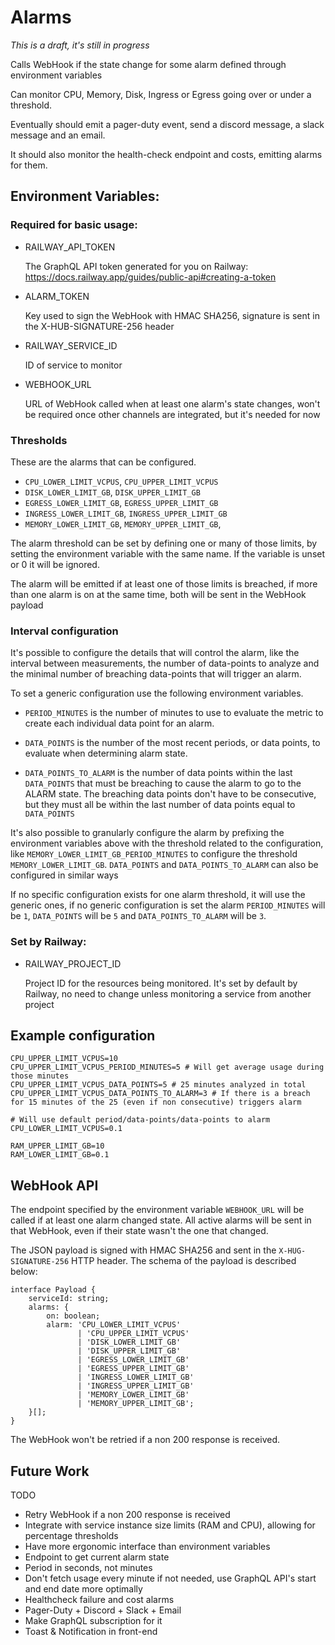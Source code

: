 # Alarms

*This is a draft, it's still in progress*

Calls WebHook if the state change for some alarm defined through environment variables

Can monitor CPU, Memory, Disk, Ingress or Egress going over or under a threshold.

Eventually should emit a pager-duty event, send a discord message, a slack message and an email.

It should also monitor the health-check endpoint and costs, emitting alarms for them.

## Environment Variables:

### Required for basic usage:

- RAILWAY_API_TOKEN

  The GraphQL API token generated for you on Railway: https://docs.railway.app/guides/public-api#creating-a-token

- ALARM_TOKEN

  Key used to sign the WebHook with HMAC SHA256, signature is sent in the X-HUB-SIGNATURE-256 header

- RAILWAY_SERVICE_ID

  ID of service to monitor

- WEBHOOK_URL

  URL of WebHook called when at least one alarm's state changes, won't be required once other channels are integrated, but it's needed for now

### Thresholds

These are the alarms that can be configured.

- `CPU_LOWER_LIMIT_VCPUS`, `CPU_UPPER_LIMIT_VCPUS`
- `DISK_LOWER_LIMIT_GB`, `DISK_UPPER_LIMIT_GB`
- `EGRESS_LOWER_LIMIT_GB`, `EGRESS_UPPER_LIMIT_GB`
- `INGRESS_LOWER_LIMIT_GB`, `INGRESS_UPPER_LIMIT_GB`
- `MEMORY_LOWER_LIMIT_GB`, `MEMORY_UPPER_LIMIT_GB`,

The alarm threshold can be set by defining one or many of those limits, by setting the environment variable with the same name. If the variable is unset or 0 it will be ignored.

The alarm will be emitted if at least one of those limits is breached, if more than one alarm is on at the same time, both will be sent in the WebHook payload

### Interval configuration

It's possible to configure the details that will control the alarm, like the interval between measurements, the number of data-points to analyze and the minimal number of breaching data-points that will trigger an alarm.

To set a generic configuration use the following environment variables.

- `PERIOD_MINUTES` is the number of minutes to use to evaluate the metric to create each individual data point for an alarm.

- `DATA_POINTS` is the number of the most recent periods, or data points, to evaluate when determining alarm state.

- `DATA_POINTS_TO_ALARM` is the number of data points within the last `DATA_POINTS` that must be breaching to cause the alarm to go to the ALARM state. The breaching data points don't have to be consecutive, but they must all be within the last number of data points equal to `DATA_POINTS`

It's also possible to granularly configure the alarm by prefixing the environment variables above with the threshold related to the configuration, like `MEMORY_LOWER_LIMIT_GB_PERIOD_MINUTES` to configure the threshold `MEMORY_LOWER_LIMIT_GB`. `DATA_POINTS` and `DATA_POINTS_TO_ALARM` can also be configured in similar ways

If no specific configuration exists for one alarm threshold, it will use the generic ones, if no generic configuration is set the alarm `PERIOD_MINUTES` will be `1`, `DATA_POINTS` will be `5` and `DATA_POINTS_TO_ALARM` will be `3`.

### Set by Railway:

- RAILWAY_PROJECT_ID

  Project ID for the resources being monitored. It's set by default by Railway, no need to change unless monitoring a service from another project

## Example configuration

```
CPU_UPPER_LIMIT_VCPUS=10
CPU_UPPER_LIMIT_VCPUS_PERIOD_MINUTES=5 # Will get average usage during those minutes
CPU_UPPER_LIMIT_VCPUS_DATA_POINTS=5 # 25 minutes analyzed in total
CPU_UPPER_LIMIT_VCPUS_DATA_POINTS_TO_ALARM=3 # If there is a breach for 15 minutes of the 25 (even if non consecutive) triggers alarm

# Will use default period/data-points/data-points to alarm
CPU_LOWER_LIMIT_VCPUS=0.1 

RAM_UPPER_LIMIT_GB=10
RAM_LOWER_LIMIT_GB=0.1
```

## WebHook API

The endpoint specified by the environment variable `WEBHOOK_URL` will be called if at least one alarm changed state. All active alarms will be sent in that WebHook, even if their state wasn't the one that changed.

The JSON payload is signed with HMAC SHA256 and sent in the `X-HUG-SIGNATURE-256` HTTP header. The schema of the payload is described below:

```
interface Payload {
    serviceId: string;
    alarms: {
        on: boolean;
        alarm: 'CPU_LOWER_LIMIT_VCPUS'
               | 'CPU_UPPER_LIMIT_VCPUS'
               | 'DISK_LOWER_LIMIT_GB'
               | 'DISK_UPPER_LIMIT_GB'
               | 'EGRESS_LOWER_LIMIT_GB'
               | 'EGRESS_UPPER_LIMIT_GB'
               | 'INGRESS_LOWER_LIMIT_GB'
               | 'INGRESS_UPPER_LIMIT_GB'
               | 'MEMORY_LOWER_LIMIT_GB'
               | 'MEMORY_UPPER_LIMIT_GB';
    }[];
}
```

The WebHook won't be retried if a non 200 response is received.

## Future Work

TODO

- Retry WebHook if a non 200 response is received
- Integrate with service instance size limits (RAM and CPU), allowing for percentage thresholds
- Have more ergonomic interface than environment variables
- Endpoint to get current alarm state
- Period in seconds, not minutes
- Don't fetch usage every minute if not needed, use GraphQL API's start and end date more optimally
- Healthcheck failure and cost alarms
- Pager-Duty + Discord + Slack + Email
- Make GraphQL subscription for it
- Toast & Notification in front-end
